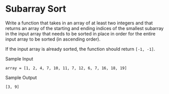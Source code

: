# Subarray Sort

Write a function that takes in an array of at least two integers
and that returns an array of the starting and ending indices of
the smallest subarray in the input array that needs to be sorted
in place in order for the entire input array to be sorted (in ascending order).

If the input array is already sorted, the function should return
`[-1, -1]`.

Sample Input

```
array = [1, 2, 4, 7, 10, 11, 7, 12, 6, 7, 16, 18, 19]
```

Sample Output

```
[3, 9]
```

```

```
